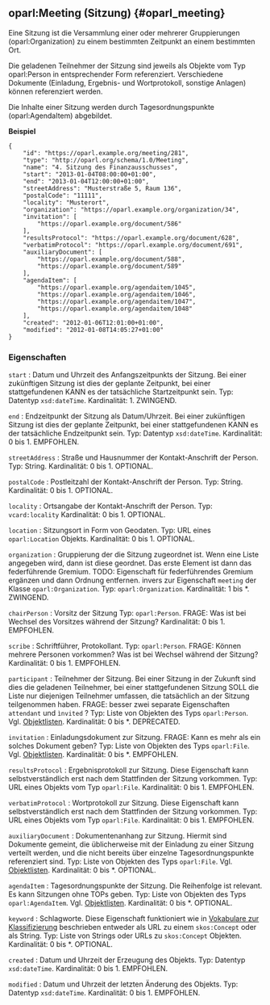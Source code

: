 oparl:Meeting (Sitzung)  {#oparl_meeting}
-----------------------

Eine Sitzung ist die Versammlung einer oder mehrerer Gruppierungen
(oparl:Organization) zu einem bestimmten Zeitpunkt an einem bestimmten Ort.

Die geladenen Teilnehmer der Sitzung sind jeweils als Objekte vom Typ
oparl:Person in entsprechender Form referenziert. Verschiedene Dokumente (Einladung, 
Ergebnis- und Wortprotokoll, sonstige Anlagen) können referenziert werden.

Die Inhalte einer Sitzung werden durch Tagesordnungspunkte (oparl:AgendaItem)
abgebildet.

**Beispiel**

~~~~~  {#meeting_ex2 .json}
{
    "id": "https://oparl.example.org/meeting/281",
    "type": "http://oparl.org/schema/1.0/Meeting",
    "name": "4. Sitzung des Finanzausschusses",
    "start": "2013-01-04T08:00:00+01:00",
    "end": "2013-01-04T12:00:00+01:00",
    "streetAddress": "Musterstraße 5, Raum 136",
    "postalCode": "11111",
    "locality": "Musterort",
    "organization": "https://oparl.example.org/organization/34",
    "invitation": [
        "https://oparl.example.org/document/586"
    ],
    "resultsProtocol": "https://oparl.example.org/document/628",
    "verbatimProtocol": "https://oparl.example.org/document/691",
    "auxiliaryDocument": [
        "https://oparl.example.org/document/588",
        "https://oparl.example.org/document/589"
    ],
    "agendaItem": [
        "https://oparl.example.org/agendaitem/1045",
        "https://oparl.example.org/agendaitem/1046",
        "https://oparl.example.org/agendaitem/1047",
        "https://oparl.example.org/agendaitem/1048"
    ],
    "created": "2012-01-06T12:01:00+01:00",
    "modified": "2012-01-08T14:05:27+01:00"
}
~~~~~

### Eigenschaften ###

`start`
:   Datum und Uhrzeit des Anfangszeitpunkts der Sitzung. Bei einer zukünftigen 
    Sitzung ist dies der geplante Zeitpunkt, bei einer stattgefundenen
    KANN es der tatsächliche Startzeitpunkt sein.
    Typ: Datentyp `xsd:dateTime`.
    Kardinalität: 1.
    ZWINGEND.

`end`
:   Endzeitpunkt der Sitzung als Datum/Uhrzeit. Bei einer zukünftigen 
    Sitzung ist dies der geplante Zeitpunkt, bei einer stattgefundenen
    KANN es der tatsächliche Endzeitpunkt sein.
    Typ: Datentyp `xsd:dateTime`.
    Kardinalität: 0 bis 1.
    EMPFOHLEN.

`streetAddress`
:   Straße und Hausnummer der Kontakt-Anschrift der Person.
    Typ: String.
    Kardinalität: 0 bis 1.
    OPTIONAL.

`postalCode`
:   Postleitzahl der Kontakt-Anschrift der Person.
    Typ: String.
    Kardinalität: 0 bis 1.
    OPTIONAL.

`locality`
:   Ortsangabe der Kontakt-Anschrift der Person.
    Typ: `vcard:locality`
    Kardinalität: 0 bis 1.
    OPTIONAL.

`location`
:   Sitzungsort in Form von Geodaten.
    Typ: URL eines `oparl:Location` Objekts.
    Kardinalität: 0 bis 1.
    OPTIONAL.

`organization`
:   Gruppierung der die Sitzung zugeordnet ist. Wenn eine Liste angegeben wird, dann ist
    diese geordnet. Das erste Element ist dann das federführende Gremium.
    TODO: Eigenschaft für federführendes Gremium ergänzen und dann Ordnung entfernen.
    invers zur Eigenschaft `meeting` der Klasse `oparl:Organization`.
    Typ: `oparl:Organization`.
    Kardinalität: 1 bis *.
    ZWINGEND.

`chairPerson`
:   Vorsitz der Sitzung
    Typ: `oparl:Person`.
    FRAGE: Was ist bei Wechsel des Vorsitzes während der Sitzung?
    Kardinalität: 0 bis 1.
    EMPFOHLEN.

`scribe`
:   Schriftführer, Protokollant. 
    Typ: `oparl:Person`.
    FRAGE: Können mehrere Personen vorkommen? Was ist bei Wechsel während der Sitzung?
    Kardinalität: 0 bis 1.
    EMPFOHLEN.

`participant`
:   Teilnehmer der Sitzung.
    Bei einer Sitzung in der Zukunft sind dies die geladenen Teilnehmer, bei 
    einer stattgefundenen Sitzung SOLL die Liste nur diejenigen Teilnehmer umfassen,
    die tatsächlich an der Sitzung teilgenommen haben.
    FRAGE: besser zwei separate Eigenschaften `attendant` und `ìnvited` ?
    Typ: Liste von Objekten des Typs `oparl:Person`. Vgl. [Objektlisten](#objektlisten).
    Kardinalität: 0 bis *.
    DEPRECATED.

`invitation`
:   Einladungsdokument zur Sitzung.
    FRAGE: Kann es mehr als ein solches Dokument geben?
    Typ: Liste von Objekten des Typs `oparl:File`. Vgl. [Objektlisten](#objektlisten).
    Kardinalität: 0 bis *.
    EMPFOHLEN.

`resultsProtocol`
:   Ergebnisprotokoll zur Sitzung. Diese Eigenschaft kann selbstverständlich erst nach
    dem Stattfinden der Sitzung vorkommen.
    Typ: URL eines Objekts vom Typ `oparl:File`.
    Kardinalität: 0 bis 1.
    EMPFOHLEN.

`verbatimProtocol`
:   Wortprotokoll zur Sitzung. Diese Eigenschaft kann selbstverständlich erst nach
    dem Stattfinden der Sitzung vorkommen.
    Typ: URL eines Objekts vom Typ `oparl:File`.
    Kardinalität: 0 bis 1.
    EMPFOHLEN.
    
`auxiliaryDocument`
:   Dokumentenanhang zur Sitzung.
    Hiermit sind Dokumente gemeint, die üblicherweise mit der Einladung
    zu einer Sitzung verteilt werden, und die nicht bereits über einzelne
    Tagesordnungspunkte referenziert sind.
    Typ: Liste von Objekten des Typs `oparl:File`. Vgl. [Objektlisten](#objektlisten).
    Kardinalität: 0 bis *.
    OPTIONAL.

`agendaItem`
:   Tagesordnungspunkte der Sitzung.
    Die Reihenfolge ist relevant.
    Es kann Sitzungen ohne TOPs geben.
    Typ: Liste von Objekten des Typs `oparl:AgendaItem`. Vgl. [Objektlisten](#objektlisten).
    Kardinalität: 0 bis *.
    OPTIONAL.

`keyword`
:   Schlagworte. Diese Eigenschaft funktioniert wie in 
    [Vokabulare zur Klassifizierung](#vokabulare_klassifizierung) beschrieben 
    entweder als URL zu einem `skos:Concept` oder als String.
    Typ: Liste von Strings oder URLs zu `skos:Concept` Objekten.
    Kardinalität: 0 bis *.
    OPTIONAL.
    
`created`
:   Datum und Uhrzeit der Erzeugung des Objekts.
    Typ: Datentyp `xsd:dateTime`.
    Kardinalität: 0 bis 1.
    EMPFOHLEN.

`modified`
:   Datum und Uhrzeit der letzten Änderung des Objekts.
    Typ: Datentyp `xsd:dateTime`.
    Kardinalität: 0 bis 1.
    EMPFOHLEN.
